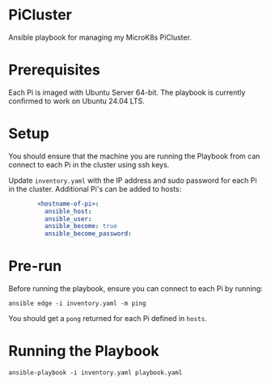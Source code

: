 # PiCluster

Ansible playbook for managing my MicroK8s PiCluster.

# Prerequisites

Each Pi is imaged with Ubuntu Server 64-bit. The playbook is currently confirmed to work on Ubuntu 24.04 LTS.

# Setup

You should ensure that the machine you are running the Playbook from can connect to each Pi in the cluster using ssh keys.

Update `inventory.yaml` with the IP address and sudo password for each Pi in the cluster.
Additional Pi's can be added to hosts:
```yaml
        <hostname-of-pi>:
          ansible_host:
          ansible_user:
          ansible_become: true
          ansible_become_password:
```

# Pre-run

Before running the playbook, ensure you can connect to each Pi by running:
```shell
ansible edge -i inventory.yaml -m ping
```

You should get a `pong` returned for each Pi defined in `hosts`.

# Running the Playbook

```shell
ansible-playbook -i inventory.yaml playbook.yaml
```

